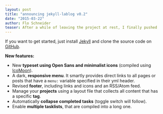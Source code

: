 ```yaml
---
layout: post
title: "announcing jekyll-lablog v0.2"
date: "2015-03-22"
author: Flo Schneider
teaser: After a while of leaving the project at rest, I finally pushed some features that I already developed a while ago, into version 0.2 of the [jekyll-lablog template](https://fdschneider.github.io/jekyll-lablog/).
---
```


If you want to get started, just install [Jekyll](http://jekyllrb.com/) and clone the source code on [GitHub](https://github.com/fdschneider/jekyll-lablog).

**New features:**

- New **typeset using Open Sans and minimalist icons** (compiled using [IcoMoon](https://icomoon.io/)).
- A dark, **responsive menu**. It smartly provides direct links to all pages or posts that have a `menu:` variable specified in their yml header.
- Revised **footer**, including links and icons and an RSS/Atom feed.
- Manage your **projects** using a layout file that collects all content that has a specific **tag**.
- Automatically **collapse completed tasks** (toggle switch will follow).
- Enable **multiple tasklists**, that are compiled into a long one.
